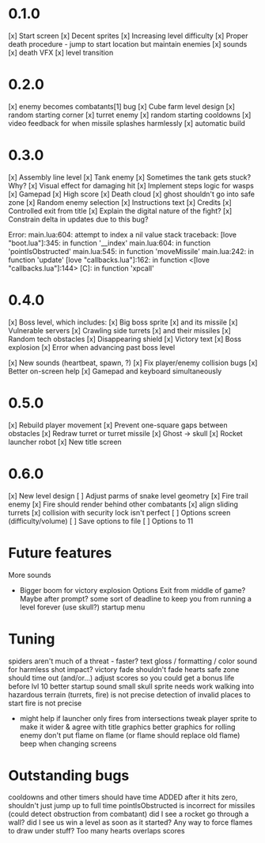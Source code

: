 # 0.1.0

[x] Start screen
[x] Decent sprites
[x] Increasing level difficulty
[x] Proper death procedure - jump to start location but maintain enemies
[x] sounds
[x] death VFX
[x] level transition

# 0.2.0

[x] enemy becomes combatants[1] bug
[x] Cube farm level design
[x] random starting corner
[x] turret enemy
[x] random starting cooldowns
[x] video feedback for when missile splashes harmlessly
[x] automatic build

# 0.3.0

[x] Assembly line level
[x] Tank enemy
[x] Sometimes the tank gets stuck? Why?
[x] Visual effect for damaging hit
[x] Implement steps logic for wasps
[x] Gamepad
[x] High score
[x] Death cloud
[x] ghost shouldn't go into safe zone
[x] Random enemy selection
[x] Instructions text
[x] Credits
[x] Controlled exit from title
[x] Explain the digital nature of the fight?
[x] Constrain delta in updates due to this bug?

Error: main.lua:604: attempt to index a nil value
stack traceback:
	[love "boot.lua"]:345: in function '__index'
	main.lua:604: in function 'pointIsObstructed'
	main.lua:545: in function 'moveMissile'
	main.lua:242: in function 'update'
	[love "callbacks.lua"]:162: in function <[love "callbacks.lua"]:144>
	[C]: in function 'xpcall'

# 0.4.0

[x] Boss level, which includes:
[x] Big boss sprite
[x] and its missile
[x] Vulnerable servers
[x] Crawling side turrets
[x] and their missiles
[x] Random tech obstacles
[x] Disappearing shield
[x] Victory text
[x] Boss explosion
[x] Error when advancing past boss level

[x] New sounds (heartbeat, spawn, ?)
[x] Fix player/enemy collision bugs
[x] Better on-screen help
[x] Gamepad and keyboard simultaneously

# 0.5.0

[x] Rebuild player movement
[x] Prevent one-square gaps between obstacles
[x] Redraw turret or turret missile
[x] Ghost -> skull
[x] Rocket launcher robot
[x] New title screen

# 0.6.0

[x] New level design
[ ] Adjust parms of snake level geometry
[x] Fire trail enemy
[x] Fire should render behind other combatants
[x] align sliding turrets
[x] collision with security lock isn't perfect
[ ] Options screen (difficulty/volume)
[ ] Save options to file
[ ] Options to 11

# Future features

More sounds
- Bigger boom for victory explosion
Options
Exit from middle of game? Maybe after prompt?
some sort of deadline to keep you from running a level forever (use skull?)
startup menu

# Tuning

spiders aren't much of a threat - faster?
text gloss / formatting / color
sound for harmless shot impact?
victory fade shouldn't fade hearts
safe zone should time out (and/or...)
adjust scores so you could get a bonus life before lvl 10
better startup sound
small skull sprite needs work
walking into hazardous terrain (turrets, fire) is not precise
detection of invalid places to start fire is not precise
- might help if launcher only fires from intersections
tweak player sprite to make it wider & agree with title graphics
better graphics for rolling enemy
don't put flame on flame (or flame should replace old flame)
beep when changing screens

# Outstanding bugs

cooldowns and other timers should have time ADDED after it hits zero, shouldn't just jump up to full time
pointIsObstructed is incorrect for missiles (could detect obstruction from combatant)
did I see a rocket go through a wall?
did I see us win a level as soon as it started?
Any way to force flames to draw under stuff?
Too many hearts overlaps scores
